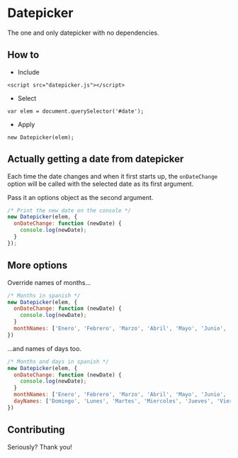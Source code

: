 Datepicker
==========

The one and only datepicker with no dependencies.

How to
----------
* Include
```
<script src="datepicker.js"></script>
```
* Select
```
var elem = document.querySelector('#date');
```
* Apply
```
new Datepicker(elem);
```

Actually getting a date from datepicker
----------

Each time the date changes and when it first starts up, the `onDateChange` option will be called with the selected date as its first argument.

Pass it an options object as the second argument.

```javascript
/* Print the new date on the console */
new Datepicker(elem, {
  onDateChange: function (newDate) {
    console.log(newDate);
  }
});
```

More options
----------

Override names of months...

```javascript
/* Months in spanish */
new Datepicker(elem, {
  onDateChange: function (newDate) {
    console.log(newDate);
  }
  monthNames: ['Enero', 'Febrero', 'Marzo', 'Abril', 'Mayo', 'Junio', 'Julio', 'Agosto', 'Setiembre', 'Octubre', 'Noviembre', 'Diciembre']
})
```

...and names of days too.

```javascript
/* Months and days in spanish */
new Datepicker(elem, {
  onDateChange: function (newDate) {
    console.log(newDate);
  }
  monthNames: ['Enero', 'Febrero', 'Marzo', 'Abril', 'Mayo', 'Junio', 'Julio', 'Agosto', 'Setiembre', 'Octubre', 'Noviembre', 'Diciembre'],
  dayNames: ['Domingo', 'Lunes', 'Martes', 'Miercoles', 'Jueves', 'Viernes', 'Sabado']
})
```

Contributing
-----------

Seriously? Thank you!

